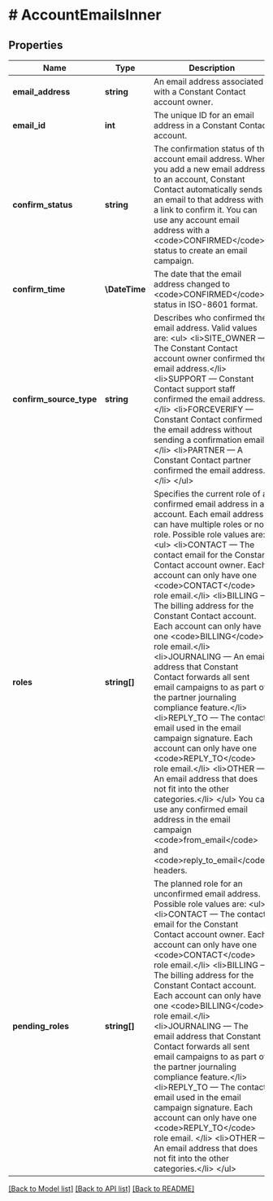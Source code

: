 # # AccountEmailsInner

## Properties

Name | Type | Description | Notes
------------ | ------------- | ------------- | -------------
**email_address** | **string** | An email address associated with a Constant Contact account owner. | [optional]
**email_id** | **int** | The unique ID for an email address in a Constant Contact account. | [optional]
**confirm_status** | **string** | The confirmation status of the account email address. When you add a new email address to an account, Constant Contact automatically sends an email to that address with a link to confirm it. You can use any account email address with a &lt;code&gt;CONFIRMED&lt;/code&gt; status to create an email campaign. | [optional]
**confirm_time** | **\DateTime** | The date that the email address changed to &lt;code&gt;CONFIRMED&lt;/code&gt; status in ISO-8601 format. | [optional]
**confirm_source_type** | **string** | Describes who confirmed the email address. Valid values are:   &lt;ul&gt;   &lt;li&gt;SITE_OWNER — The Constant Contact account owner confirmed the email address.&lt;/li&gt;   &lt;li&gt;SUPPORT — Constant Contact support staff confirmed the email address.&lt;/li&gt;   &lt;li&gt;FORCEVERIFY — Constant Contact confirmed the email address without sending a confirmation email.&lt;/li&gt;   &lt;li&gt;PARTNER — A Constant Contact partner confirmed the email address.&lt;/li&gt;   &lt;/ul&gt; | [optional]
**roles** | **string[]** | Specifies the current role of a confirmed email address in an account. Each email address can have multiple roles or no role. Possible role values are: &lt;ul&gt; &lt;li&gt;CONTACT — The contact email for the Constant Contact account owner. Each account can only have one &lt;code&gt;CONTACT&lt;/code&gt; role email.&lt;/li&gt; &lt;li&gt;BILLING — The billing address for the Constant Contact account. Each account can only have one &lt;code&gt;BILLING&lt;/code&gt; role email.&lt;/li&gt; &lt;li&gt;JOURNALING — An email address that Constant Contact forwards all sent email campaigns to as part of the partner journaling compliance feature.&lt;/li&gt; &lt;li&gt;REPLY_TO — The contact email used in the email campaign signature. Each account can only have one &lt;code&gt;REPLY_TO&lt;/code&gt; role email.&lt;/li&gt; &lt;li&gt;OTHER — An email address that does not fit into the other categories.&lt;/li&gt; &lt;/ul&gt; You can use any confirmed email address in the email campaign &lt;code&gt;from_email&lt;/code&gt; and &lt;code&gt;reply_to_email&lt;/code&gt; headers. | [optional]
**pending_roles** | **string[]** | The planned role for an unconfirmed email address. Possible role values are: &lt;ul&gt; &lt;li&gt;CONTACT — The contact email for the Constant Contact account owner. Each account can only have one &lt;code&gt;CONTACT&lt;/code&gt; role email.&lt;/li&gt; &lt;li&gt;BILLING — The billing address for the Constant Contact account. Each account can only have one &lt;code&gt;BILLING&lt;/code&gt; role email.&lt;/li&gt; &lt;li&gt;JOURNALING — The email address that Constant Contact forwards all sent email campaigns to as part of the partner journaling compliance feature.&lt;/li&gt; &lt;li&gt;REPLY_TO — The contact email used in the email campaign signature. Each account can only have one &lt;code&gt;REPLY_TO&lt;/code&gt; role email. &lt;/li&gt; &lt;li&gt;OTHER — An email address that does not fit into the other categories.&lt;/li&gt; &lt;/ul&gt; | [optional]

[[Back to Model list]](../../README.md#models) [[Back to API list]](../../README.md#endpoints) [[Back to README]](../../README.md)

